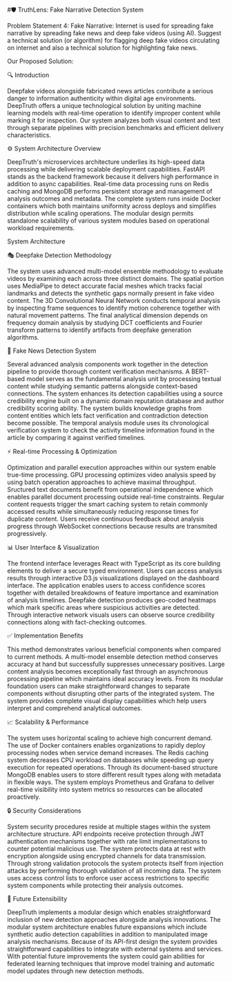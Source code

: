 #🛡️ TruthLens: Fake Narrative Detection System

Problem Statement 4: Fake Narrative: Internet is used for spreading fake narrative by spreading fake news and deep fake videos (using AI). Suggest a technical solution (or algorithm) for 
flagging deep fake videos circulating on internet and also a technical solution for highlighting fake news. 

Our Proposed Solution:

🔍 Introduction

Deepfake videos alongside fabricated news articles contribute a serious danger to information authenticity within digital age environments. DeepTruth offers a unique technological solution 
by uniting machine learning models with real-time operation to identify improper content while marking it for inspection. Our system analyzes both visual content and text through separate 
pipelines with precision benchmarks and efficient delivery characteristics.

⚙️ System Architecture Overview

DeepTruth's microservices architecture underlies its high-speed data processing while delivering scalable deployment capabilities. FastAPI stands as the backend framework because it delivers
high performance in addition to async capabilities. Real-time data processing runs on Redis caching and MongoDB performs persistent storage and management of analysis outcomes and metadata. 
The complete system runs inside Docker containers which both maintains uniformity across deploys and simplifies distribution while scaling operations. The modular design permits standalone 
scalability of various system modules based on operational workload requirements.


 
System Architecture

🎭 Deepfake Detection Methodology

The system uses advanced multi-model ensemble methodology to evaluate videos by examining each across three distinct domains. The spatial portion uses MediaPipe to detect accurate facial
meshes which tracks facial landmarks and detects the synthetic gaps normally present in fake video content. The 3D Convolutional Neural Network conducts temporal analysis by inspecting frame
sequences to identify motion coherence together with natural movement patterns. The final analytical dimension depends on frequency domain analysis by studying DCT coefficients and Fourier
transform patterns to identify artifacts from deepfake generation algorithms.

📰 Fake News Detection System

Several advanced analysis components work together in the detection pipeline to provide thorough content verification mechanisms. A BERT-based model serves as the fundamental analysis unit 
by processing textual content while studying semantic patterns alongside context-based connections. The system enhances its detection capabilities using a source credibility engine built on 
a dynamic domain reputation database and author credibility scoring ability. The system builds knowledge graphs from content entities which lets fact verification and contradiction detection
become possible. The temporal analysis module uses its chronological verification system to check the activity timeline information found in the article by comparing it against verified 
timelines.

⚡ Real-time Processing & Optimization

Optimization and parallel execution approaches within our system enable true-time processing. GPU processing optimizes video analysis speed by using batch operation approaches to achieve 
maximal throughput. Sructured text documents benefit from operational independence which enables parallel document processing outside real-time constraints. Regular content requests trigger
the smart caching system to retain commonly accessed results while simultaneously reducing response times for duplicate content. Users receive continuous feedback about analysis progress 
through WebSocket connections because results are transmited progressively.

📊 User Interface & Visualization

The frontend interface leverages React with TypeScript as its core building elements to deliver a secure typed environment. Users can access analysis results through interactive D3.js 
visualizations displayed on the dashboard interface. The application enables users to access confidence scores together with detailed breakdowns of feature importance and examination 
of analysis timelines. Deepfake detection produces geo-coded heatmaps which mark specific areas where suspicious activities are detected. Through interactive network visuals users can
observe source credibility connections along with fact-checking outcomes.

✅ Implementation Benefits

This method demonstrates various beneficial components when compared to current methods. A multi-model ensemble detection method conserves accuracy at hand but successfully suppresses
unnecessary positives. Large content analysis becomes exceptionally fast through an asynchronous processing pipeline which maintains ideal accuracy levels. From its modular foundation
users can make straightforward changes to separate components without disrupting other parts of the integrated system. The system provides complete visual display capabilities which 
help users interpret and comprehend analytical outcomes.

📈 Scalability & Performance

The system uses horizontal scaling to achieve high concurrent demand. The use of Docker containers enables organizations to rapidly deploy processing nodes when service demand increases.
The Redis caching system decreases CPU workload on databases while speeding up query execution for repeated operations. Through its document-based structure MongoDB enables users to 
store different result types along with metadata in flexible ways. The system employs Prometheus and Grafana to deliver real-time visibility into system metrics so resources can be 
allocated proactively.

🔒 Security Considerations

System security procedures reside at multiple stages within the system architecture structure. API endpoints receive protection through JWT authentication mechanisms together with rate 
limit implementations to counter potential malicious use. The system protects data at rest with encryption alongside using encrypted channels for data transmission. Through strong validation
protocols the system protects itself from injection attacks by performing thorough validation of all incoming data. The system uses access control lists to enforce user access restrictions
to specific system components while protecting their analysis outcomes.

🔮 Future Extensibility

DeepTruth implements a modular design which enables straightforward inclusion of new detection approaches alongside analysis innovations. The modular system architecture enables future
expansions which include synthetic audio detection capabilities in addition to manipulated image analysis mechanisms. Because of its API-first design the system provides straightforward
capabilities to integrate with external systems and services. With potential future improvements the system could gain abilities for federated learning techniques that improve model training
and automatic model updates through new detection methods.
